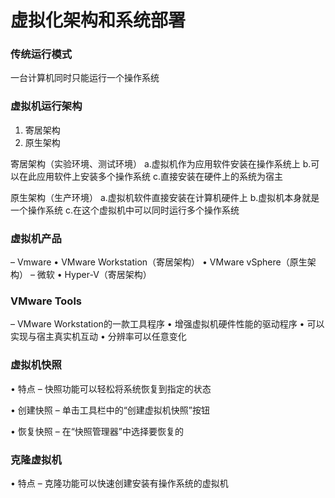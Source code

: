# 虚拟化架构和系统部署

### 传统运行模式

一台计算机同时只能运行一个操作系统

### 虚拟机运行架构

1. 寄居架构
2. 原生架构

寄居架构（实验环境、测试环境）
a.虚拟机作为应用软件安装在操作系统上
b.可以在此应用软件上安装多个操作系统
c.直接安装在硬件上的系统为宿主

原生架构（生产环境）
a.虚拟机软件直接安装在计算机硬件上
b.虚拟机本身就是一个操作系统
c.在这个虚拟机中可以同时运行多个操作系统

### 虚拟机产品

– Vmware
• VMware Workstation（寄居架构）
• VMware vSphere（原生架构）
– 微软
• Hyper-V（寄居架构）

### VMware Tools

– VMware Workstation的一款工具程序
• 增强虚拟机硬件性能的驱动程序
• 可以实现与宿主真实机互动
• 分辨率可以任意变化

### 虚拟机快照

• 特点
– 快照功能可以轻松将系统恢复到指定的状态

• 创建快照
– 单击工具栏中的“创建虚拟机快照”按钮

• 恢复快照
– 在“快照管理器”中选择要恢复的

### 克隆虚拟机

• 特点
– 克隆功能可以快速创建安装有操作系统的虚拟机

